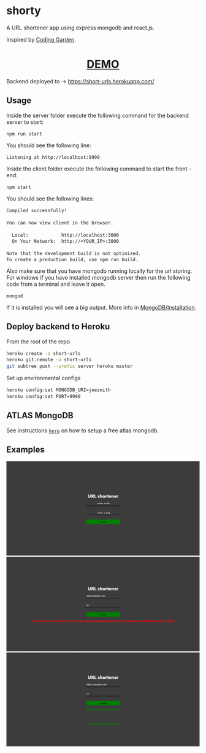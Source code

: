 # shorty

A URL shortener app using express mongodb and react.js.

Inspired by [Coding Garden](https://www.youtube.com/watch?v=gq5yubc1u18).

<div align="center">
  <h1><a href="https://shorty.constantine.dev"> DEMO </a></h1>
</div>

Backend deployed to -> https://short-urls.herokuapp.com/

## Usage

Inside the server folder execute the following command for the backend server to start:

```
npm run start
```

You should see the following line:

```
Listening at http://localhost:9999
```

Inside the client folder execute the following command to start the front - end:

```
npm start
```

You should see the following lines:

```
Compiled successfully!

You can now view client in the browser.

  Local:            http://localhost:3000
  On Your Network:  http://<YOUR_IP>:3000

Note that the development build is not optimized.
To create a production build, use npm run build.
```

Also make sure that you have mongodb running locally for the url storing. For windows if you have installed
mongodb server then run the following code from a terminal and leave it open.

```
mongod
```

If it is installed you will see a big output. More info in [MongoDB/Installation](https://docs.mongodb.com/manual/tutorial/install-mongodb-on-windows/).

## Deploy backend to Heroku

From the root of the repo

```bash
heroku create -a short-urls
heroku git:remote -a short-urls
git subtree push --prefix server heroku master
```

Set up environmental configs

```bash
heroku config:set MONGODB_URI=joesmith
heroku config:set PORT=9999
```

## ATLAS MongoDB

See instructions [`here`](https://gist.github.com/ross-u/b59ea6a1febefb80bffc15ecf31ea827) on how to setup a free atlas mongodb.

## Examples

<p align="center">
  <img src="examples/ex1.png" /> 
  <img src="examples/ex2.png" /> 
  <img src="examples/ex3.png" /> 
</p>
